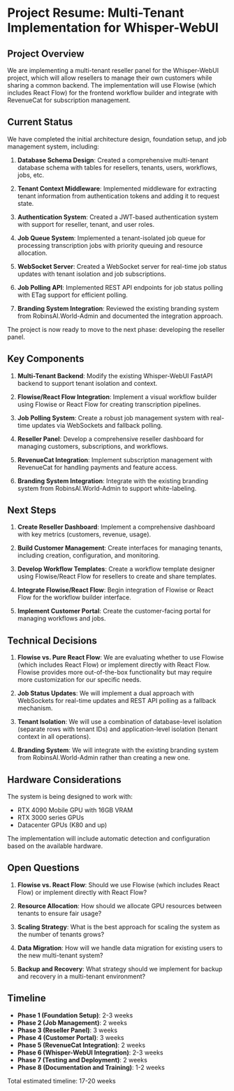 # Project Resume: Multi-Tenant Implementation for Whisper-WebUI

## Project Overview

We are implementing a multi-tenant reseller panel for the Whisper-WebUI project, which will allow resellers to manage their own customers while sharing a common backend. The implementation will use Flowise (which includes React Flow) for the frontend workflow builder and integrate with RevenueCat for subscription management.

## Current Status

We have completed the initial architecture design, foundation setup, and job management system, including:

1. **Database Schema Design**: Created a comprehensive multi-tenant database schema with tables for resellers, tenants, users, workflows, jobs, etc.

2. **Tenant Context Middleware**: Implemented middleware for extracting tenant information from authentication tokens and adding it to request state.

3. **Authentication System**: Created a JWT-based authentication system with support for reseller, tenant, and user roles.

4. **Job Queue System**: Implemented a tenant-isolated job queue for processing transcription jobs with priority queuing and resource allocation.

5. **WebSocket Server**: Created a WebSocket server for real-time job status updates with tenant isolation and job subscriptions.

6. **Job Polling API**: Implemented REST API endpoints for job status polling with ETag support for efficient polling.

7. **Branding System Integration**: Reviewed the existing branding system from RobinsAI.World-Admin and documented the integration approach.

The project is now ready to move to the next phase: developing the reseller panel.

## Key Components

1. **Multi-Tenant Backend**: Modify the existing Whisper-WebUI FastAPI backend to support tenant isolation and context.

2. **Flowise/React Flow Integration**: Implement a visual workflow builder using Flowise or React Flow for creating transcription pipelines.

3. **Job Polling System**: Create a robust job management system with real-time updates via WebSockets and fallback polling.

4. **Reseller Panel**: Develop a comprehensive reseller dashboard for managing customers, subscriptions, and workflows.

5. **RevenueCat Integration**: Implement subscription management with RevenueCat for handling payments and feature access.

6. **Branding System Integration**: Integrate with the existing branding system from RobinsAI.World-Admin to support white-labeling.

## Next Steps

1. **Create Reseller Dashboard**: Implement a comprehensive dashboard with key metrics (customers, revenue, usage).

2. **Build Customer Management**: Create interfaces for managing tenants, including creation, configuration, and monitoring.

3. **Develop Workflow Templates**: Create a workflow template designer using Flowise/React Flow for resellers to create and share templates.

4. **Integrate Flowise/React Flow**: Begin integration of Flowise or React Flow for the workflow builder interface.

5. **Implement Customer Portal**: Create the customer-facing portal for managing workflows and jobs.

## Technical Decisions

1. **Flowise vs. Pure React Flow**: We are evaluating whether to use Flowise (which includes React Flow) or implement directly with React Flow. Flowise provides more out-of-the-box functionality but may require more customization for our specific needs.

2. **Job Status Updates**: We will implement a dual approach with WebSockets for real-time updates and REST API polling as a fallback mechanism.

3. **Tenant Isolation**: We will use a combination of database-level isolation (separate rows with tenant IDs) and application-level isolation (tenant context in all operations).

4. **Branding System**: We will integrate with the existing branding system from RobinsAI.World-Admin rather than creating a new one.

## Hardware Considerations

The system is being designed to work with:

- RTX 4090 Mobile GPU with 16GB VRAM
- RTX 3000 series GPUs
- Datacenter GPUs (K80 and up)

The implementation will include automatic detection and configuration based on the available hardware.

## Open Questions

1. **Flowise vs. React Flow**: Should we use Flowise (which includes React Flow) or implement directly with React Flow?

2. **Resource Allocation**: How should we allocate GPU resources between tenants to ensure fair usage?

3. **Scaling Strategy**: What is the best approach for scaling the system as the number of tenants grows?

4. **Data Migration**: How will we handle data migration for existing users to the new multi-tenant system?

5. **Backup and Recovery**: What strategy should we implement for backup and recovery in a multi-tenant environment?

## Timeline

- **Phase 1 (Foundation Setup)**: 2-3 weeks
- **Phase 2 (Job Management)**: 2 weeks
- **Phase 3 (Reseller Panel)**: 3 weeks
- **Phase 4 (Customer Portal)**: 3 weeks
- **Phase 5 (RevenueCat Integration)**: 2 weeks
- **Phase 6 (Whisper-WebUI Integration)**: 2-3 weeks
- **Phase 7 (Testing and Deployment)**: 2 weeks
- **Phase 8 (Documentation and Training)**: 1-2 weeks

Total estimated timeline: 17-20 weeks
